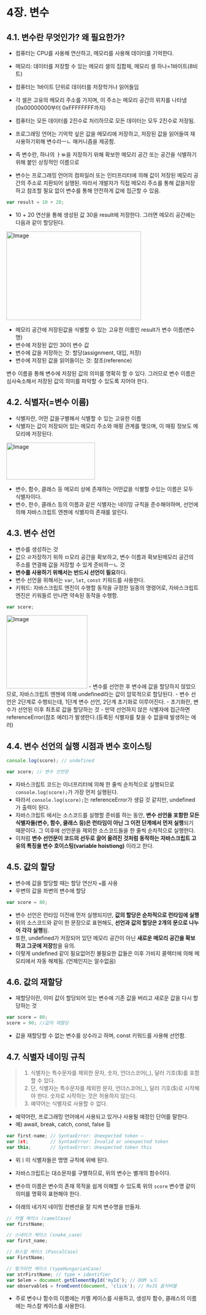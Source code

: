 # 4장. 변수
## 4.1. 변수란 무엇인가? 왜 필요한가?
- 컴퓨터는 CPU를 사용해 연산하고, 메모리를 사용해 데이터를 기억한다.
- 메모리: 데이터를 저장할 수 있는 메모리 셀의 집합체, 메모리 셀 하나=1바이트(8비트)
- 컴퓨터는 1바이트 단위로 데이터를 저장학거나 읽어들임
- 각 셀은 고유의 메모리 주소를 가지며, 이 주소는 메모리 공간의 위치를 나타냄(0x00000000부터 0xFFFFFFFF까지)
- 컴퓨터는 모든 데이터를 2진수로 처리하므로 모든 데이터는 모두 2진수로 저장됨.

- 프로그래밍 언어는 기억학 싶은 값을 메모리에 저장하고, 저장된 값을 읽어들여 재사용하기위해 변수라ㅡㄴ 매커니즘을 제공함. 
- 즉 변수란, 하나의 ㅏㅄ을 저장하기 위해 확보한 메모리 공간 또는 공간을 식별하기 위해 붙인 상징적인 이름으로
- 변수는 프로그래밍 언어의 컴파일러 또는 인터프리터에 의해 값이 저장된 메모리 공간의 주소로 치환되어 실행된. 따라서 개발자가 직접 메모리 주소를 통해 값을저장하고 참조할 필요 없이 변수를 통해 안전하게 값에 접근할 수 있음.

~~~javascript
var result = 10 + 20;
~~~
- 10 + 20 연산을 통해 생성된 값 30을 result에 저장한다. 그러면 메모리 공간에는 다음과 같이 할당된다.

<img width="351" height="231" alt="Image" src="https://github.com/user-attachments/assets/fde13bab-67a7-4739-a803-99a18e9d5266" />

- 메모리 공간에 저장된값을 식별할 수 있는 고유한 이름인 result가 변수 이름(변수명) 
- 변수에 저장된 값인 30이 변수 값
-  변수에 값을 저장하는 것: 할당(assignment, 대입, 저장)
- 변수에 저장된 값을 읽어들이는 것: 참조(reference)

변수 이름을 통해 변수에 저장된 값의 의미를 명확히 할 수 있다. 그러므로 변수 이름은 심사숙소해서 저장된 값의 의미를 파악할 수 있도록 지어야 한다.

## 4.2. 식별자(=변수 이름)
- 식별자란, 어떤 값을구별해서 식별할 수 있는 고유한 이름
- 식별자는 값이 저장되어 있는 메모리 주소와 매핑 관계를 맺으며, 이 매핑 정보도 메모리에 저장된다.
<img width="231" height="96" alt="Image" src="https://github.com/user-attachments/assets/17977ac4-55e2-4fc4-bdb3-d461c08785db" />

- 변수, 함수,  클래스 등 메모리 상에 존재하는 어떤값을 식별할 수있는 이름은 모두 식별자이다.
- 변수, 한수, 클래스 등의 이름과 같은 식별자는 네이밍 규칙을 준수해야하며, 선언에 의해 자바스크립트 엔젠에 식별자의 존재를 알린다.

## 4.3. 변수 선언
- 변수를 생성하는 것
- 값으 ㄹ저장하기  위하 ㅁ모리 공간을 확보하고, 변수 이름과 확보된메모리 공간의 주소를 연결해 값을 저장할 수 있게 준비하ㅡㄴ 것
- **변수를 사용하기 위해서는 반드시 선언이 필요**하다.
- 변수 선언을 위해서는 `var`, `let`, `const` 키워드를 사용한다.
- 키워드: 자바스크립트 엔진이 수행할 동작을 규정한 일종의 명령어로, 자바스크립트 엔진은 키워들르 만나면 약속된 동작을 수행함.

~~~javascript
var score;
~~~
<img width="211" height="191" alt="Image" src="https://github.com/user-attachments/assets/81ea3d6b-7404-4421-a6a7-df4a6f6dfa42" />
- 변수를 선언한 후 변수에 값을 할당하지 않았으므로, 자바스크립트 엔젠에 의해 undefined라는 값이 암묵적으로 할당된다.
- 변수 선언은 2단계로 수행되는데, 1단계 변수 선언, 2단계 초기화로 이루어진다.
- 초기화란, 변수가 선언된 이후 최초로 값을 할당하는 것
- 만약 선언하지 않은 식별자에 접근하면 referenceError(참조 에러)가 발생한다.(등록된 식별자를 찾을 수 없을때 발생하는 에러)

## 4.4. 변수 선언의 실행 시점과 변수 호이스팅
```javascript
console.log(score); // undefined

var score; // 변수 선언문
```
- 자바스크립트 코드는 이너프리터에  의해 한 줄씩 순차적으로 실행되므로 `console.log(score);`가 가장 먼저 실행된다.
- 따라서 `console.log(score);`는 referenceError가 생길 것 같지만, undefined가 출력이 된다.
- 자바스크립트 에서는 소스코드를 실행할 준비를 하는 동안, **변수 선언을 포함한 모든 식별자들(변수, 함수, 클래스 등)은 런타임이 아닌 그 이전 단계에서 먼저 실행**되기 때문이다. 그 이후에 선언문을 제외한 소스코드들을 한 줄씩 순차적으로 실행한다.
- 이처럼 **변수 선언문이 코드의 선두로 끌어 올려진 것처럼 동작하는 자바스크립트 고유의 특징을 변수 호이스팅(variable hoistiong)** 이라고 한다.

## 4.5. 값의 할당
- 변수에 값을 할당할 때는 할당 연산자 `=`를 사용
- 우변의 값을 좌변의 변수에 할당
~~~javascript
var score = 80;
~~~
- 변수 선언은 런타임 이전에 먼저 실행되지만, **값의 할당은 순차적으로 런타임에 실행**
- 위의 소스코드와 같이 한 문장으로 표현해도, **선언과 값의 할당은 2개의 문으로 나누어 각각 실행**됨.
- 또한, undefined가 저장되어 있던 메모리 공간이 아닌 **새로운 메모리 공간을 확보 하고 그곳에 저장**함을 유의.
- 이렇게 undefined 같이 필요없어진 불필요한 값들은 이후 가비지 콜렉터에 의해 메모리에서 자동 해제됨. (언제인지는 알수없음)

## 4.6. 값의 재할당
- 재할당이란, 이미 값이 할당되어 있는 변수에 기존 값을 버리고 새로운 값을 다시 할당하는 것
~~~javascript
var score = 80;
score = 90; //값의 재할당
~~~
- 값을 재할당할 수 없는 변수를 상수라고 하며, const 키워드를 사용해 선언함.

## 4.7. 식별자 네이밍 규칙
> 1. 식별자는 특수문자를 제외한 문자, 숫자, 언더스코어(_), 달러 기호($)를 포함할 수 있다.
> 2. 단, 식별자는 특수문자를 제외한 문자, 언더스코어(_), 달러 기호($)로 시작해야 한다. 숫자로 시작하는 것은 허용하지 않는다.
> 3. 예약어는 식별자로 사용할 수 없다.

- 예약어란, 프로그래밍 언어에서 사용되고 있거나 사용될 예정인 단어를 말한다.
- 예) await, break, catch, const, false  등

```javascript
var first-name; // SyntaxError: Unexpected token –
var 1st;        // SyntaxError: Invalid or unexpected token
var this;       // SyntaxError: Unexpected token this
```
- 위ㅣ이 식별자들은 명명 규칙에 위배 된다.

- 자바스크립트는 대소문자를 구별하므로, 위의 변수는 별개의 함수이다.
- 변수의 이름은 변수의 존재 목적을 쉽게 이해할 수 있도록 위의 `score` 변수명 같이 의미를 명확히 표현해야 한다.

- 아래의 네가지 네이밍 컨벤션을 잘 지켜 변수명을 만들자.
```javascript
// 카멜 케이스 (camelCase)
var firstName;

// 스네이크 케이스 (snake_case)
var first_name;

// 파스칼 케이스 (PascalCase)
var FirstName;

// 헝가리언 케이스 (typeHungarianCase)
var strFirstName; // type + identifier
var $elem = document.getElementById('myId'); // DOM 노드
var observable$ = fromEvent(document, 'click'); // RxJS 옵저버블
```
- 주로 변수나 함수의 이름에는 카멜 케이스를 사용하고, 생성자 함수, 클래스의 이름에는 파스칼 케이스를 사용한다.
